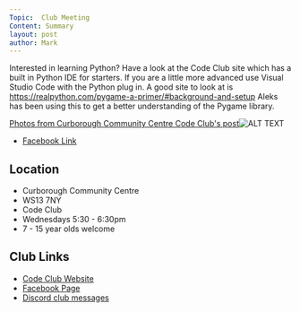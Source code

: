 ```yaml
---
Topic:  Club Meeting
Content: Summary
layout: post
author: Mark
---
```

Interested in learning Python? Have a look at the Code Club site which has a built in Python IDE for starters. If you are a little more advanced use Visual Studio Code with the Python plug in. A good site to look at is https://realpython.com/pygame-a-primer/#background-and-setup 
Aleks has been using this to get a better understanding of the Pygame library.

[Photos from Curborough Community Centre Code Club's post](https://www.facebook.com/720665616418529/posts/819499336535156)![ALT TEXT](https://scontent.fbhx6-1.fna.fbcdn.net/v/t39.30808-6/380001221_819497319868691_30186626974481456_n.jpg?_nc_cat=107&ccb=1-7&_nc_sid=5f2048&_nc_ohc=lKjOtSrBMYkAX9DgT-Q&_nc_ht=scontent.fbhx6-1.fna&edm=AKK4YLsEAAAA&oh=00_AfBvvquL7DnXAZ9SxPoahWGj3B4DzRXv9Wxad6CZosqIiA&oe=652C6B5D)

* [Facebook Link](https://www.facebook.com/720665616418529/posts/819499336535156)

## Location

* Curborough Community Centre
* WS13 7NY
* Code Club
* Wednesdays 5:30 - 6:30pm
* 7 - 15 year olds welcome

## Club Links

* [Code Club Website](https://lichfield-code-club.github.io/)
* [Facebook Page](https://www.facebook.com/LichfieldCoders)
* [Discord club messages](https://discord.gg/szz6xGK)
